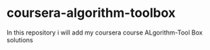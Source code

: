 # coursera-algorithm-toolbox
In this repository i will add my coursera course ALgorithm-Tool Box  solutions
